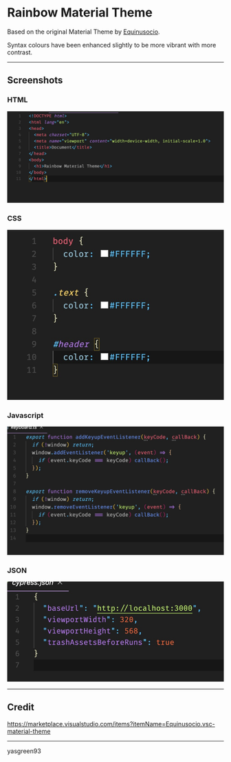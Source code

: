 # Rainbow Material Theme

Based on the original Material Theme by [Equinusocio](https://marketplace.visualstudio.com/publishers/Equinusocio).

Syntax colours have been enhanced slightly to be more vibrant with more contrast.

---

## Screenshots

### HTML
![HTMl Example](https://github.com/yasgreen93/rainbow-material-theme/blob/master/html.jpg)

### CSS
![CSS Example](https://github.com/yasgreen93/rainbow-material-theme/blob/master/css.jpg)

### Javascript
![Javascript Example](https://github.com/yasgreen93/rainbow-material-theme/blob/master/javascript.jpg)

### JSON
![JSON Example](https://github.com/yasgreen93/rainbow-material-theme/blob/master/json.jpg)

---

## Credit
https://marketplace.visualstudio.com/items?itemName=Equinusocio.vsc-material-theme

---
yasgreen93
